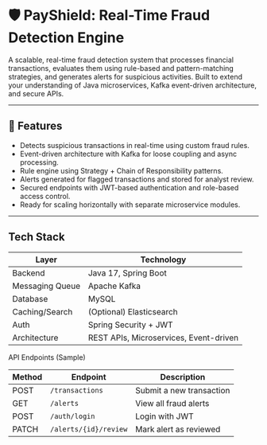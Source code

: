 # 🛡️ PayShield: Real-Time Fraud Detection Engine

A scalable, real-time fraud detection system that processes financial transactions, evaluates them using rule-based and pattern-matching strategies, and generates alerts for suspicious activities. Built to extend your understanding of Java microservices, Kafka event-driven architecture, and secure APIs.

---

## 📌 Features

-  Detects suspicious transactions in real-time using custom fraud rules.
-  Event-driven architecture with Kafka for loose coupling and async processing.
-  Rule engine using Strategy + Chain of Responsibility patterns.
-  Alerts generated for flagged transactions and stored for analyst review.
-  Secured endpoints with JWT-based authentication and role-based access control.
-  Ready for scaling horizontally with separate microservice modules.

---

##  Tech Stack

| Layer           | Technology                     |
|----------------|----------------------------------|
| Backend         | Java 17, Spring Boot            |
| Messaging Queue | Apache Kafka                    |
| Database        | MySQL                           |
| Caching/Search  | (Optional) Elasticsearch        |
| Auth            | Spring Security + JWT           |
| Architecture    | REST APIs, Microservices, Event-driven |

 API Endpoints (Sample)

| Method | Endpoint              | Description              |
| ------ | --------------------- | ------------------------ |
| POST   | `/transactions`       | Submit a new transaction |
| GET    | `/alerts`             | View all fraud alerts    |
| POST   | `/auth/login`         | Login with JWT           |
| PATCH  | `/alerts/{id}/review` | Mark alert as reviewed   |



